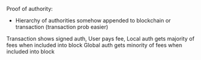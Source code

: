 Proof of authority:

- Hierarchy of authorities somehow appended to blockchain or transaction (transaction prob easier)

Transaction shows signed auth,
User pays fee,
Local auth gets majority of fees when included into block
Global auth gets minority of fees when included into block


